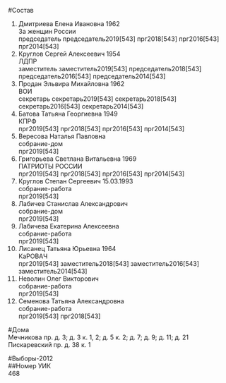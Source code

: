 #Состав  
1. Дмитриева Елена Ивановна 1962  
    За женщин России  
    председатель председатель2019[543] прг2018[543] прг2016[543] прг2014[543]  
2. Круглов Сергей Алексеевич 1954  
    ЛДПР  
    заместитель заместитель2019[543] председатель2018[543] председатель2016[543] председатель2014[543]  
3. Продан Эльвира Михайловна 1962  
    ВОИ  
    секретарь секретарь2019[543] секретарь2018[543] секретарь2016[543] секретарь2014[543]  
4. Батова Татьяна Георгиевна 1949  
    КПРФ  
    прг2019[543] прг2018[543] прг2016[543] прг2014[543]  
5. Вересова Наталья Павловна  
    собрание-дом  
    прг2019[543]  
6. Григорьева Светлана Витальевна 1969  
    ПАТРИОТЫ РОССИИ  
    прг2019[543] прг2018[543] прг2016[543] прг2014[543]  
7. Круглов Степан Сергеевич 15.03.1993  
    собрание-работа  
    прг2019[543]  
8. Лабичев Станислав Александрович  
    собрание-дом  
    прг2019[543]  
9. Лабичева Екатерина Алексеевна  
    собрание-работа  
    прг2019[543]  
10. Лисанец Татьяна Юрьевна 1964  
    КаРОВАЧ  
    прг2019[543] заместитель2018[543] заместитель2016[543] заместитель2014[543]  
11. Неволин Олег Викторович  
    собрание-работа  
    прг2019[543]  
12. Семенова Татьяна Александровна  
    собрание-работа  
    прг2019[543] прг2018[543]  
  
#Дома  
Мечникова пр. д. 3; д. 3 к. 1, 2; д. 5 к. 2; д. 7; д. 9; д. 11; д. 21 Пискаревский пр. д. 38 к. 1  
  
#Выборы-2012  
##Номер УИК  
468  
